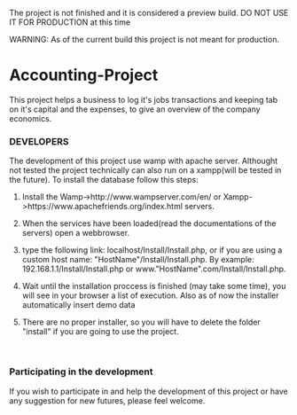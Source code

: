<p>The project is not finished and it is considered a preview build. DO NOT USE IT FOR PRODUCTION at this time</p>
<p>WARNING: As of the current build this project is not meant for production.</p>
<h1>Accounting-Project</h1>
<p>This project helps a business to log it's jobs transactions and keeping tab on it's capital and the expenses, to give an overview of the company economics.</p>

<h3>DEVELOPERS</h3>
<p>The development of this project use wamp with apache server.
Althought not tested the project technically can also run on a xampp(will be tested in the future).
To install the database follow this steps:</p>
<ol>
  <li><p>Install the Wamp->http://www.wampserver.com/en/ or Xampp->https://www.apachefriends.org/index.html servers.</p></li>
  <li><p>When the services have been loaded(read the documentations of the servers) open a webbrowser.</p></li>
  <li><p>type the following link: localhost/Install/Install.php, or if you are using a custom host name: "HostName"/Install/Install.php. By example: 192.168.1.1/Install/Install.php or www."HostName".com/Install/Install.php.</p></li>
  <li><p>Wait until the installation proccess is finished (may take some time), you will see in your browser a list of execution. Also as of now the installer automatically insert demo data</p></li>
  <li><p>There are no proper installer, so you will have to delete the folder "install" if you are going to use the project.</p></li>
</ol>
<br>
<h3>Participating in the development</h3>
<p>If you wish to participate in and help the development of this project or have any suggestion for new futures, please feel welcome.</p>
